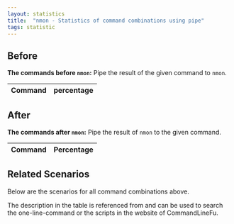 ```yaml
---
layout: statistics
title:  "nmon - Statistics of command combinations using pipe"
tags: statistic
---
```


## Before

__The commands before `nmon`:__ Pipe the result of the given command to `nmon`.

| Command | percentage |
|--------|--------|



## After

__The commands after `nmon`:__ Pipe the result of `nmon` to the given command.

| Command | Percentage | 
|-------|--------|



## Related Scenarios

Below are the scenarios for all command combinations above.

The description in the table is referenced from and can be used to search the one-line-command or the scripts in the website of CommandLineFu.




